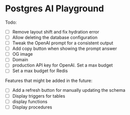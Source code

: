 # Postgres AI Playground

Todo:
- [ ] Remove layout shift and fix hydration error
- [ ] Allow deleting the database configuration
- [ ] Tweak the OpenAI prompt for a consistent output
- [ ] Add copy button when showing the prompt answer
- [ ] OG image
- [ ] Domain
- [ ] production API key for OpenAI. Set a max budget
- [ ] Set a max budget for Redis

Features that might be added in the future:
- [ ] Add a refresh button for manually updating the schema
- [ ] Display triggers for tables
- [ ] display functions
- [ ] Display procedures